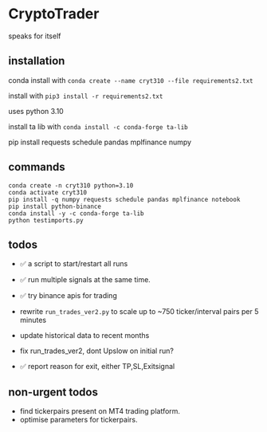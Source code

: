 # CryptoTrader
speaks for itself

## installation

conda install with `conda create --name cryt310 --file requirements2.txt`

install with `pip3 install -r requirements2.txt`

uses python 3.10

install ta lib with `conda install -c conda-forge ta-lib`

pip install requests schedule pandas mplfinance numpy

## commands

```
conda create -n cryt310 python=3.10
conda activate cryt310
pip install -q numpy requests schedule pandas mplfinance notebook
pip install python-binance
conda install -y -c conda-forge ta-lib
python testimports.py
```

## todos

- ✅ a script to start/restart all runs

- ✅ run multiple signals at the same time.
- ✅ try binance apis for trading
- rewrite `run_trades_ver2.py` to scale up to ~750 ticker/interval pairs per 5 minutes
- update historical data to recent months
- fix run_trades_ver2, dont Upslow on initial run?
- ✅ report reason for exit, either TP,SL,Exitsignal
## non-urgent todos

- find tickerpairs present on MT4 trading platform.
- optimise parameters for tickerpairs.